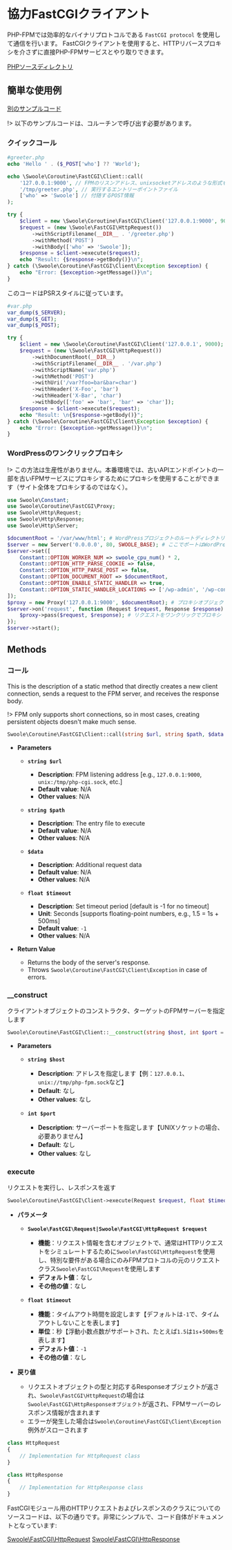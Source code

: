 # 協力FastCGIクライアント

PHP-FPMでは効率的なバイナリプロトコルである `FastCGI protocol` を使用して通信を行います。 FastCGIクライアントを使用すると、HTTPリバースプロキシを介さずに直接PHP-FPMサービスとやり取りできます。

[PHPソースディレクトリ](https://github.com/swoole/library/blob/master/src/core/Coroutine/FastCGI)
## 簡単な使用例

[別のサンプルコード](https://github.com/swoole/library/tree/master/examples/fastcgi)

!> 以下のサンプルコードは、コルーチンで呼び出す必要があります。
### クイックコール

```php
#greeter.php
echo 'Hello ' . ($_POST['who'] ?? 'World');
```

```php
echo \Swoole\Coroutine\FastCGI\Client::call(
    '127.0.0.1:9000', // FPMのリスンアドレス、unixsocketアドレスのような形式も許可されます
    '/tmp/greeter.php', // 実行するエントリーポイントファイル
    ['who' => 'Swoole'] // 付随するPOST情報
);
```
```php
try {
    $client = new \Swoole\Coroutine\FastCGI\Client('127.0.0.1:9000', 9000);
    $request = (new \Swoole\FastCGI\HttpRequest())
        ->withScriptFilename(__DIR__ . '/greeter.php')
        ->withMethod('POST')
        ->withBody(['who' => 'Swoole']);
    $response = $client->execute($request);
    echo "Result: {$response->getBody()}\n";
} catch (\Swoole\Coroutine\FastCGI\Client\Exception $exception) {
    echo "Error: {$exception->getMessage()}\n";
}
``` 

このコードはPSRスタイルに従っています。
```php
#var.php
var_dump($_SERVER);
var_dump($_GET);
var_dump($_POST);
```

```php
try {
    $client = new \Swoole\Coroutine\FastCGI\Client('127.0.0.1', 9000);
    $request = (new \Swoole\FastCGI\HttpRequest())
        ->withDocumentRoot(__DIR__)
        ->withScriptFilename(__DIR__ . '/var.php')
        ->withScriptName('var.php')
        ->withMethod('POST')
        ->withUri('/var?foo=bar&bar=char')
        ->withHeader('X-Foo', 'bar')
        ->withHeader('X-Bar', 'char')
        ->withBody(['foo' => 'bar', 'bar' => 'char']);
    $response = $client->execute($request);
    echo "Result: \n{$response->getBody()}";
} catch (\Swoole\Coroutine\FastCGI\Client\Exception $exception) {
    echo "Error: {$exception->getMessage()}\n";
}
```
### WordPressのワンクリックプロキシ

!> この方法は生産性がありません。本番環境では、古いAPIエンドポイントの一部を古いFPMサービスにプロキシするためにプロキシを使用することができます（サイト全体をプロキシするのではなく）。

```php
use Swoole\Constant;
use Swoole\Coroutine\FastCGI\Proxy;
use Swoole\Http\Request;
use Swoole\Http\Response;
use Swoole\Http\Server;

$documentRoot = '/var/www/html'; # WordPressプロジェクトのルートディレクトリ
$server = new Server('0.0.0.0', 80, SWOOLE_BASE); # ここでポートはWordPressの設定と一致する必要があります。通常、特定のポートを指定する必要はなく、通常80ポートです
$server->set([
    Constant::OPTION_WORKER_NUM => swoole_cpu_num() * 2,
    Constant::OPTION_HTTP_PARSE_COOKIE => false,
    Constant::OPTION_HTTP_PARSE_POST => false,
    Constant::OPTION_DOCUMENT_ROOT => $documentRoot,
    Constant::OPTION_ENABLE_STATIC_HANDLER => true,
    Constant::OPTION_STATIC_HANDLER_LOCATIONS => ['/wp-admin', '/wp-content', '/wp-includes'], # 静的リソースのパス
]);
$proxy = new Proxy('127.0.0.1:9000', $documentRoot); # プロキシオブジェクトを作成
$server->on('request', function (Request $request, Response $response) use ($proxy) {
    $proxy->pass($request, $response); # リクエストをワンクリックでプロキシ
});
$server->start();
```
## Methods
### コール

This is the description of a static method that directly creates a new client connection, sends a request to the FPM server, and receives the response body.

!> FPM only supports short connections, so in most cases, creating persistent objects doesn't make much sense.

```php
Swoole\Coroutine\FastCGI\Client::call(string $url, string $path, $data = '', float $timeout = -1): string
```

  * **Parameters** 

    * **`string $url`**
      * **Description**: FPM listening address [e.g., `127.0.0.1:9000`, `unix:/tmp/php-cgi.sock`, etc.]
      * **Default value**: N/A
      * **Other values**: N/A

    * **`string $path`**
      * **Description**: The entry file to execute
      * **Default value**: N/A
      * **Other values**: N/A

    * **`$data`**
      * **Description**: Additional request data
      * **Default value**: N/A
      * **Other values**: N/A

    * **`float $timeout`**
      * **Description**: Set timeout period [default is -1 for no timeout]
      * **Unit**: Seconds [supports floating-point numbers, e.g., 1.5 = 1s + 500ms]
      * **Default value**: `-1`
      * **Other values**: N/A

  * **Return Value** 

    * Returns the body of the server's response.
    * Throws `Swoole\Coroutine\FastCGI\Client\Exception` in case of errors.
### __construct

クライアントオブジェクトのコンストラクタ、ターゲットのFPMサーバーを指定します

```php
Swoole\Coroutine\FastCGI\Client::__construct(string $host, int $port = 0)
```

  * **Parameters**

    * **`string $host`**
      * **Description**: アドレスを指定します【例：`127.0.0.1`、`unix://tmp/php-fpm.sock`など】
      * **Default**: なし
      * **Other values**: なし

    * **`int $port`**
      * **Description**: サーバーポートを指定します【UNIXソケットの場合、必要ありません】
      * **Default**: なし
      * **Other values**: なし
### execute

リクエストを実行し、レスポンスを返す

```php
Swoole\Coroutine\FastCGI\Client->execute(Request $request, float $timeout = -1): Response
```

  * **パラメータ** 

    * **`Swoole\FastCGI\Request|Swoole\FastCGI\HttpRequest $request`**
      * **機能**：リクエスト情報を含むオブジェクトで、通常はHTTPリクエストをシミュレートするために`Swoole\FastCGI\HttpRequest`を使用し、特別な要件がある場合にのみFPMプロトコルの元のリクエストクラス`Swoole\FastCGI\Request`を使用します
      * **デフォルト値**：なし
      * **その他の値**：なし

    * **`float $timeout`**
      * **機能**：タイムアウト時間を設定します【デフォルトは`-1`で、タイムアウトしないことを表します】
      * **単位**：秒【浮動小数点数がサポートされ、たとえば`1.5`は`1s`+`500ms`を表します】
      * **デフォルト値**：`-1`
      * **その他の値**：なし

  * **戻り値** 

    * リクエストオブジェクトの型と対応するResponseオブジェクトが返され、`Swoole\FastCGI\HttpRequest`の場合は`Swoole\FastCGI\HttpResponseオブジェクト`が返され、FPMサーバーのレスポンス情報が含まれます
    * エラーが発生した場合は`Swoole\Coroutine\FastCGI\Client\Exception`例外がスローされます
```php
class HttpRequest
{
    // Implementation for HttpRequest class
}

class HttpResponse
{
    // Implementation for HttpResponse class
}
```

FastCGIモジュール用のHTTPリクエストおよびレスポンスのクラスについてのソースコードは、以下の通りです。非常にシンプルで、コード自体がドキュメントとなっています:

[Swoole\FastCGI\HttpRequest](https://github.com/swoole/library/blob/master/src/core/FastCGI/HttpRequest.php)
[Swoole\FastCGI\HttpResponse](https://github.com/swoole/library/blob/master/src/core/FastCGI/HttpResponse.php)
```
